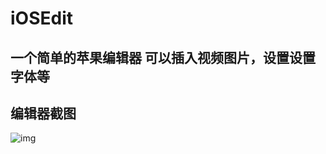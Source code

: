 # iOSEdit
## 一个简单的苹果编辑器 可以插入视频图片，设置设置字体等
## 编辑器截图
<img src = 'https://stanserver.cn:444/iosEdit.jpeg' alt='img'>
